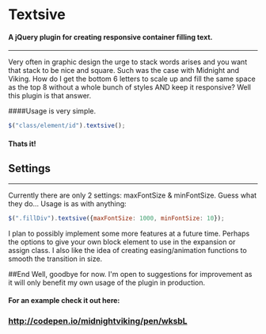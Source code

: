 Textsive
========

#### A jQuery plugin for creating responsive container filling text.
---
Very often in graphic design the urge to stack words arises and you want that stack to be nice and square. Such was the case with Midnight and Viking. How do I get the bottom 6 letters to scale up and fill the same space as the top 8 without a whole bunch of styles AND keep it responsive? Well this plugin is that answer. 

####Usage is very simple. 
```javascript 
$("class/element/id").textsive();
```
#### Thats it!
## Settings
---
Currently there are only 2 settings: maxFontSize & minFontSize. Guess what they do...
Usage is as with anything: 
```javascript
$(".fillDiv").textsive({maxFontSize: 1000, minFontSize: 10});
```
I plan to possibly implement some more features at a future time. Perhaps the options to give your own block element to use in the expansion or assign class. I also like the idea of creating easing/animation functions to smooth the transition in size.


##End
Well, goodbye for now. I'm open to suggestions for improvement as it will only benefit my own usage of the plugin in production.


#### For an example check it out here:
### http://codepen.io/midnightviking/pen/wksbL

